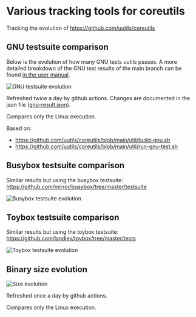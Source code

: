 # Various tracking tools for coreutils

Tracking the evolution of https://github.com/uutils/coreutils

## GNU testsuite comparison

Below is the evolution of how many GNU tests uutils passes. A more detailed
breakdown of the GNU test results of the main branch can be found
[in the user manual](https://uutils.github.io/coreutils/docs/test_coverage.html).

![GNU testsuite evolution](https://github.com/uutils/coreutils-tracking/blob/main/gnu-results.png?raw=true)

Refreshed twice a day by github actions. Changes are documented in the json file ([gnu-result.json](https://github.com/uutils/coreutils-tracking/blob/main/gnu-result.json)).

Compares only the Linux execution.

Based on:
* https://github.com/uutils/coreutils/blob/main/util/build-gnu.sh
* https://github.com/uutils/coreutils/blob/main/util/run-gnu-test.sh

## Busybox testsuite comparison

Similar results but using the busybox testsuite:
https://github.com/mirror/busybox/tree/master/testsuite

![Busybox testsuite evolution](https://github.com/uutils/coreutils-tracking/blob/main/busybox-results.png?raw=true)

## Toybox testsuite comparison

Similar results but using the toybox testsuite:
https://github.com/landley/toybox/tree/master/tests

![Toybox testsuite evolution](https://github.com/uutils/coreutils-tracking/blob/main/toybox-results.png?raw=true)

## Binary size evolution

![Size evolution](https://github.com/uutils/coreutils-tracking/blob/main/size-results.png?raw=true)

Refreshed once a day by github actions.

Compares only the Linux execution.
